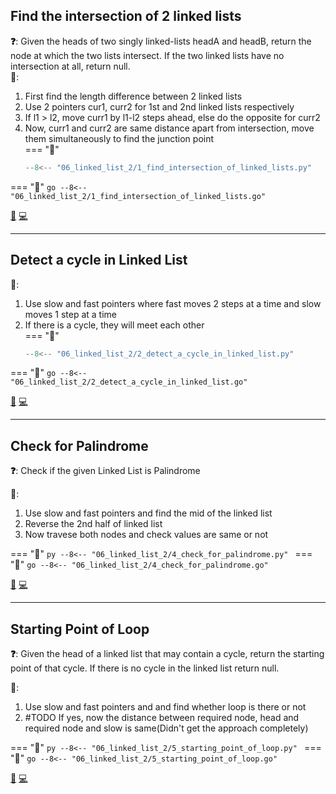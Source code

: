 ## Find the intersection of 2 linked lists

**❓**: Given the heads of two singly linked-lists headA and headB, return the node at which the two lists intersect. If the two linked lists have no intersection at all, return null.<br>
**🧠**:<br>
1. First find the length difference between 2 linked lists<br>
2. Use 2 pointers cur1, curr2 for 1st and 2nd linked lists respectively<br>
3. If l1 > l2, move curr1 by l1-l2 steps ahead, else do the opposite for curr2<br>
4. Now, curr1 and curr2 are same distance apart from intersection, move them simultaneously to find the junction point<br>
=== "🐍"
    ```py
    --8<-- "06_linked_list_2/1_find_intersection_of_linked_lists.py"
    ```
=== "🐋"
    ```go
    --8<-- "06_linked_list_2/1_find_intersection_of_linked_lists.go"
    ```

[📘](https://takeuforward.org/data-structure/find-intersection-of-two-linked-lists/) [💻](https://leetcode.com/problems/intersection-of-two-linked-lists/)<br>

---

## Detect a cycle in Linked List

**🧠**:<br>
1. Use slow and fast pointers where fast moves 2 steps at a time and slow moves 1 step at a time<br>
2. If there is a cycle, they will meet each other<br>
=== "🐍"
    ```py
    --8<-- "06_linked_list_2/2_detect_a_cycle_in_linked_list.py"
    ```
=== "🐋"
    ```go
    --8<-- "06_linked_list_2/2_detect_a_cycle_in_linked_list.go"
    ```

[📘](https://takeuforward.org/data-structure/detect-a-cycle-in-a-linked-list/) [💻](https://leetcode.com/problems/linked-list-cycle/description/)<br>

---

## Check for Palindrome

**❓**: Check if the given Linked List is Palindrome<br>

**🧠**:<br>
1. Use slow and fast pointers and find the mid of the linked list<br>
2. Reverse the 2nd half of linked list<br>
3. Now travese both nodes and check values are same or not<br>

=== "🐍"
    ```py
    --8<-- "06_linked_list_2/4_check_for_palindrome.py"
    ```
=== "🐋"
    ```go
    --8<-- "06_linked_list_2/4_check_for_palindrome.go"
    ```

[📘](https://takeuforward.org/data-structure/check-if-given-linked-list-is-plaindrome/) [💻](https://leetcode.com/problems/palindrome-linked-list/)<br>

---

## Starting Point of Loop

**❓**: Given the head of a linked list that may contain a cycle, return the starting point of that cycle. If there is no cycle in the linked list return null.<br>

**🧠**:<br>
1. Use slow and fast pointers and and find whether loop is there or not<br>
2. #TODO If yes, now the distance between required node, head and required node and slow is same(Didn't get the approach completely)<br>

=== "🐍"
    ```py
    --8<-- "06_linked_list_2/5_starting_point_of_loop.py"
    ```
=== "🐋"
    ```go
    --8<-- "06_linked_list_2/5_starting_point_of_loop.go"
    ```

[📘](https://takeuforward.org/data-structure/starting-point-of-loop-in-a-linked-list/) [💻](https://leetcode.com/problems/linked-list-cycle-ii/)<br>